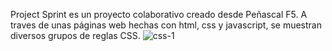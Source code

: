 Project Sprint es un proyecto colaborativo creado desde Peñascal F5.
A traves de unas páginas web hechas con html, css y javascript, se muestran diversos grupos de reglas CSS.
![css-1](https://github.com/user-attachments/assets/5ceee0b7-ac6d-4b02-a099-2e5a253ad32d)
